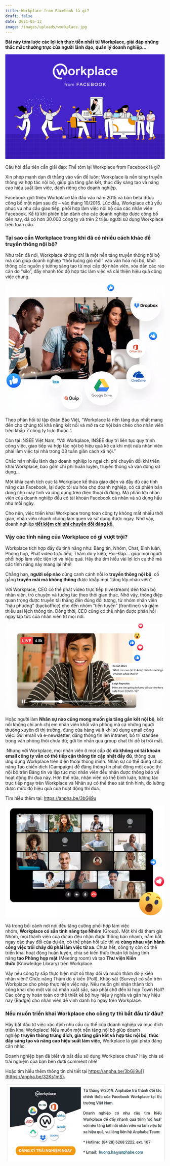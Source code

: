 ```yaml
---
title: Workplace from Facebook là gì?
draft: false
date: 2021-05-13
image: /images/uploads/workplace.jpg
---
```

**Bài này tóm lược các lợi ích thực tiễn nhất từ Workplace, giải đáp những thắc mắc thường trực của người lãnh đạo, quản lý doanh nghiệp…**

![](/images/uploads/workplace.jpg)

Câu hỏi đầu tiên cần giải đáp: Thế tóm lại Workplace from Facebook là gì? 

Xin phép mạnh dạn đi thẳng vào vấn đề luôn: Workplace là nền tảng truyền thông và hợp tác nội bộ, giúp gia tăng gắn kết, thúc đẩy sáng tạo và nâng cao hiệu suất làm việc, dành riêng cho doanh nghiệp.

Facebook giới thiệu Workplace lần đầu vào năm 2015 và bản beta được công bố một năm sau đó – vào tháng 10/2016. Lúc đầu, Workplace chủ yếu phục vụ nhu cầu giao tiếp, phối hợp làm việc nội bộ của các nhân viên Facebook. Kể từ khi phiên bản dành cho các doanh nghiệp được công bố đến nay, đã có hơn 30.000 công ty và trên 2 triệu người sử dụng Workplace trên toàn cầu.

### **Tại sao cần Workplace trong khi đã có nhiều cách khác để truyền thông nội bộ?**

Như trên đã nói, Workplace không chỉ là một nền tảng truyền thông nội bộ mà còn giúp doanh nghiệp “thổi luồng gió mới” vào văn hóa nội bộ, khơi thông các nguồn ý tưởng sáng tạo từ mọi cấp độ nhân viên, xóa dần các rào cản do “silo”, đẩy nhanh tốc độ hợp tác làm việc và cải thiện hiệu quả công việc chung.

![](/images/uploads/2.png)

Theo phản hồi từ tập đoàn Bảo Việt, “Workplace là nền tảng duy nhất mang đến cho chúng tôi khả năng kết nối và mở ra cơ hội bán chéo cho nhân viên trên khắp 7 công ty trực thuộc.”.

Còn tại INSEE Việt Nam, “Với Workplace, INSEE duy trì liên tục quy trình công việc, giao tiếp và hợp tác nội bộ hiệu quả kể cả khi một nửa nhân viên phải làm việc tại nhà trong 03 tuần giãn cách xã hội.”

Chắc hẳn nhiều lãnh đạo doanh nghiệp lo ngại chi phí chuyển đổi khi triển khai Workplace, bao gồm chi phí huấn luyện, truyền thông và vận động sử dụng… 

Một khía cạnh tích cực là Workplace kế thừa giao diện và đầy đủ các tính năng của Facebook, lại được tối ưu hóa cho doanh nghiệp, có cả phiên bản dùng cho máy tính và ứng dụng trên điện thoại di động. Mà phần lớn nhân viên của doanh nghiệp đều có tài khoản Facebook cá nhân và sử dụng hầu như mỗi ngày. 

Cho nên, việc triển khai Workplace trong toàn công ty không mất nhiều thời gian, nhân viên nhanh chóng làm quen và sử dụng được ngay. Nhờ vậy, doanh nghiệp **[tiết kiệm chi phí chuyển đổi đáng kể.](https://workplace.anphabe.com/?utm_source=facebook&utm_medium=Discussion&utm_campaign=Workplace2021&utm_term=&utm_content=SEOworkplacelagi)**

### **Vậy các tính năng của Workplace có gì vượt trội?**

Workplace tích hợp đầy đủ tính năng như: Bảng tin, Nhóm, Chat, Bình luận, Phòng họp, Phát video trực tiếp, Thăm dò ý kiến, Hỏi-Đáp... giúp mọi người phối hợp làm việc tiện lợi và hiệu quả. Hãy thử tìm hiểu vài lợi ích cụ thể mà các tính năng này mang lại nhé!

Chẳng hạn, **người sếp nào** cũng canh cánh nỗi lo **truyền thông nội bộ**: cố gắng **truyền mãi mà không thông** được khắp mọi “tầng lớp nhân viên”. 

Với Workplace, CEO có thể phát video trực tiếp (livestream) đến toàn bộ nhân viên, trò chuyện và tương tác theo thời gian thực. Nhờ vậy, thông điệp quan trọng được truyền tải thẳng đến đúng đối tượng, từ nhóm nhân viên “hậu phương” (backoffice) cho đến nhóm “tiền tuyến” (frontliner) và giảm thiểu sai lệch thông tin. Đồng thời, CEO cũng có thể nhận được phản hồi ngay lập tức của nhân viên từ mọi nơi.

![](/images/uploads/3.png)

Hoặc người làm **Nhân sự nào cũng mong muốn gia tăng gắn kết nội bộ**, kết nối không chỉ anh chị em nhân viên khối văn phòng mà cả những người thường xuyên đi thị trường, đứng cửa hàng và ít khi sử dụng email công việc. Gửi email và e-newsletter, đăng thông tin lên intranet, bố trí standee trong văn phòng thôi chưa đủ; gửi tin nhắn qua group chat thì dễ bị trôi mất.

 Nhưng với Workplace, mọi nhân viên ở mọi cấp độ **dù không có tài khoản email công ty vẫn có thể tiếp cận thông tin cập nhật đầy đủ**, thông qua ứng dụng Workplace trên điện thoại thông minh. Nhân sự có thể dùng chức năng Tạo chiến dịch (Campaign) để đăng thông tin phát động một cuộc thi nội bộ trên Bảng tin và lập tức mọi nhân viên đều nhận được thông báo về hoạt động thi đua này. Hơn thế nữa, nhân viên có thể bình luận, tương tác trực tiếp ngay trên Workplace và Nhân sự có thể theo sát tình hình, đo lường được mức độ hiệu quả của hoạt động thi đua. 

Tìm hiểu thêm tại: https://anpha.be/3bGji9u 



![](/images/uploads/4.png)

Và trong bối cảnh nơi nơi đều tăng cường phối hợp làm việc nhóm, **Workplace có sẵn tính năng tạo Nhóm** (Group)**.** Một khi đã tham gia Nhóm, mọi thành viên của dự án đều nhận được thông báo nhanh, nắm bắt ngay các thay đổi của dự án, có thể phản hồi tức thì và **cùng nhau vận hành công việc trôi chảy dù phải làm việc từ xa**. Chưa hết, công ty còn có thể triển khai hoạt động huấn luyện, chia sẻ kiến thức thuận lợi bằng tính năng **tạo Phòng họp mặt** (Meeting room) và tạo **Thư viện Kiến thức** (Knowledge Library) trên Workplace.  

Vậy nếu công ty sắp thực hiện một số thay đổi và muốn thăm dò ý kiến nhân viên? Chức năng Thăm dò ý kiến (Poll), Khảo sát (Survey) có sẵn trên Workplace cho phép thực hiện việc này. Nếu muốn ghi nhận thành tích công khai cho một vài cá nhân xuất sắc, sao phải chờ đến kì họp Town Hall? Các công ty hoàn toàn có thể thiết kế bộ huy hiệu ý nghĩa và gắn huy hiệu này (Badge) cho nhân viên để vinh danh họ ngay trên Workplace.

### **Nếu muốn triển khai Workplace cho công ty thì bắt đầu từ đâu?**

Hãy bắt đầu từ việc xác định nhu cầu cụ thể của doanh nghiệp và mục đích triển khai Workplace! Nếu muốn một nền tảng nội bộ giúp doanh nghiệp **truyền thông trúng đích, gia tăng gắn kết và hợp tác nội bộ, thúc đẩy sáng tạo và nâng cao hiệu suất làm việc,** Workplace là giải pháp đáng cân nhắc.

Doanh nghiệp bạn đã biết và bắt đầu sử dụng Workplace chưa? Hãy chia sẻ trải nghiệm của bạn bên dưới comment nhé! 

Hoặc tìm hiểu thêm thông tin chi tiết tại https://anpha.be/3bGji9u[](https://anpha.be/32Ks1mS)**.**   

![](/images/uploads/5.jpg)